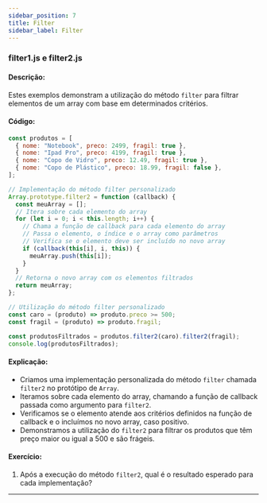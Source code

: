 ```yaml
---
sidebar_position: 7
title: Filter
sidebar_label: Filter
---
```



### filter1.js e filter2.js

#### Descrição:
Estes exemplos demonstram a utilização do método `filter` para filtrar elementos de um array com base em determinados critérios.

#### Código:
```javascript
const produtos = [
  { nome: "Notebook", preco: 2499, fragil: true },
  { nome: "Ipad Pro", preco: 4199, fragil: true },
  { nome: "Copo de Vidro", preco: 12.49, fragil: true },
  { nome: "Copo de Plástico", preco: 18.99, fragil: false },
];

// Implementação do método filter personalizado
Array.prototype.filter2 = function (callback) {
  const meuArray = [];
  // Itera sobre cada elemento do array
  for (let i = 0; i < this.length; i++) {
    // Chama a função de callback para cada elemento do array
    // Passa o elemento, o índice e o array como parâmetros
    // Verifica se o elemento deve ser incluído no novo array
    if (callback(this[i], i, this)) {
      meuArray.push(this[i]);
    }
  }
  // Retorna o novo array com os elementos filtrados
  return meuArray;
};

// Utilização do método filter personalizado
const caro = (produto) => produto.preco >= 500;
const fragil = (produto) => produto.fragil;

const produtosFiltrados = produtos.filter2(caro).filter2(fragil);
console.log(produtosFiltrados);
```

#### Explicação:
- Criamos uma implementação personalizada do método `filter` chamada `filter2` no protótipo de `Array`.
- Iteramos sobre cada elemento do array, chamando a função de callback passada como argumento para `filter2`.
- Verificamos se o elemento atende aos critérios definidos na função de callback e o incluímos no novo array, caso positivo.
- Demonstramos a utilização do `filter2` para filtrar os produtos que têm preço maior ou igual a 500 e são frágeis.

#### Exercício:
1. Após a execução do método `filter2`, qual é o resultado esperado para cada implementação?

---
